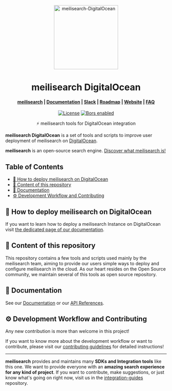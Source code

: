 <p align="center">
  <img src="https://res.cloudinary.com/meilisearch/image/upload/v1612343595/SDKs/meilisearch_digital_ocean.svg" alt="meilisearch-DigitalOcean" width="200" height="200" />
</p>

<h1 align="center">meilisearch DigitalOcean</h1>

<h4 align="center">
  <a href="https://github.com/meilisearch/meilisearch">meilisearch</a> |
  <a href="https://docs.meilisearch.com">Documentation</a> |
  <a href="https://slack.meilisearch.com">Slack</a> |
  <a href="https://roadmap.meilisearch.com/tabs/1-under-consideration">Roadmap</a> |
  <a href="https://www.meilisearch.com">Website</a> |
  <a href="https://docs.meilisearch.com/faq">FAQ</a>
</h4>

<p align="center">
  <a href="https://github.com/meilisearch/meilisearch-digitalocean/blob/main/LICENSE"><img src="https://img.shields.io/badge/license-MIT-informational" alt="License"></a>
  <a href="https://app.bors.tech/repositories/34948"><img src="https://bors.tech/images/badge_small.svg" alt="Bors enabled"></a>
</p>

<p align="center">⚡ meilisearch tools for DigitalOcean integration</p>

**meilisearch DigitalOcean** is a set of tools and scripts to improve user deployment of meilisearch on [DigitalOcean](https://www.digitalocean.com/).

**meilisearch** is an open-source search engine. [Discover what meilisearch is!](https://github.com/meilisearch/meilisearch)


## Table of Contents <!-- omit in toc -->

- [🚀 How to deploy meilisearch on DigitalOcean](#-how-to-deploy-meilisearch-on-digitalocean)
- [🎁 Content of this repository](#-content-of-this-repository)
- [📖 Documentation](#-documentation)
- [⚙️ Development Workflow and Contributing](#️-development-workflow-and-contributing)

## 🚀 How to deploy meilisearch on DigitalOcean

If you want to learn how to deploy a meilisearch Instance on DigitalOcean visit [the dedicated page of our documentation](https://docs.meilisearch.com/create/how_to/digitalocean_droplet.html#deploy-a-meilisearch-instance-on-digitalocean).

## 🎁 Content of this repository

This repository contains a few tools and scripts used mainly by the meilisearch team, aiming to provide our users simple ways to deploy and configure meilisearch in the cloud. As our heart resides on the Open Source community, we maintain several of this tools as open source repository.

## 📖 Documentation

See our [Documentation](https://docs.meilisearch.com/learn/tutorials/getting_started.html) or our [API References](https://docs.meilisearch.com/reference/api/).


## ⚙️ Development Workflow and Contributing

Any new contribution is more than welcome in this project!

If you want to know more about the development workflow or want to contribute, please visit our [contributing guidelines](/CONTRIBUTING.md) for detailed instructions!

<hr>

**meilisearch** provides and maintains many **SDKs and Integration tools** like this one. We want to provide everyone with an **amazing search experience for any kind of project**. If you want to contribute, make suggestions, or just know what's going on right now, visit us in the [integration-guides](https://github.com/meilisearch/integration-guides) repository.
